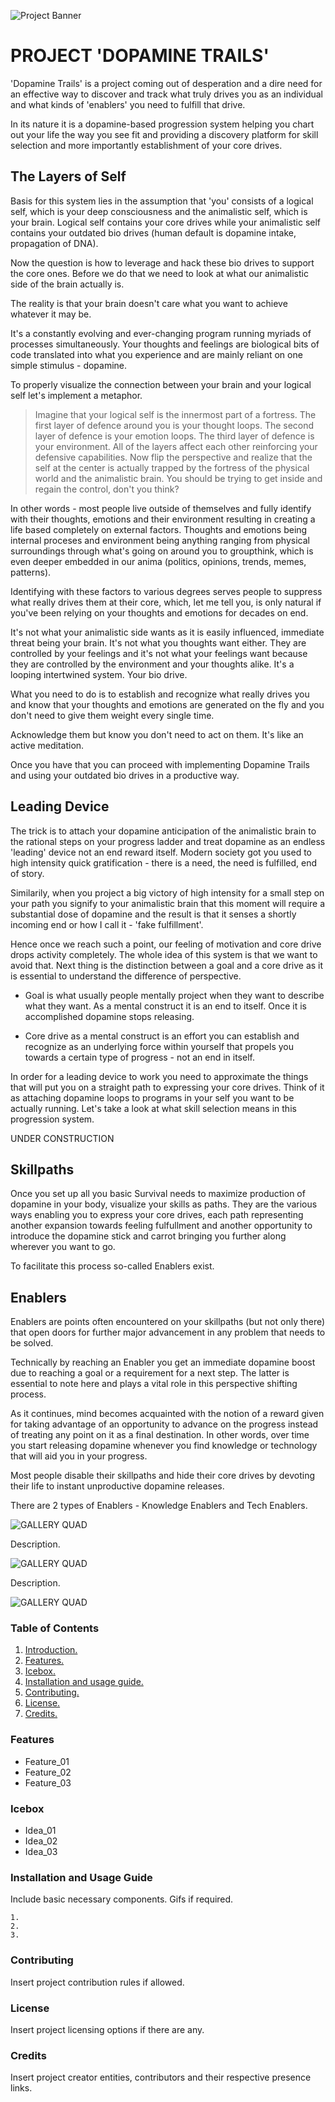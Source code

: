 ![Project Banner](/assets/template_visuals/dopaminetrails.png)

<a name="intro"></a>
# PROJECT 'DOPAMINE TRAILS'
'Dopamine Trails' is a project coming out of desperation and a dire need for an effective way to discover and track what truly drives you as an individual and what kinds of 'enablers' you need to fulfill that drive. 

In its nature it is a dopamine-based progression system helping you chart out your life the way you see fit and providing a discovery platform for skill selection and more importantly establishment of your core drives.

## The Layers of Self

Basis for this system lies in the assumption that 'you' consists of a logical self, which is your deep consciousness and the animalistic self, which is your brain. Logical self contains your core drives while your animalistic self contains your outdated bio drives (human default is dopamine intake, propagation of DNA).

Now the question is how to leverage and hack these bio drives to support the core ones. Before we do that we need to look at what our animalistic side of the brain actually is.

The reality is that your brain doesn't care what you want to achieve whatever it may be. 

It's a constantly evolving and ever-changing program running myriads of processes simultaneously. Your thoughts and feelings are biological bits of code translated into what you experience and are mainly reliant on one simple stimulus - dopamine. 

To properly visualize the connection between your brain and your logical self let's implement a metaphor.

> Imagine that your logical self is the innermost part of a fortress. The first layer of defence around you is your thought loops. The second layer of defence is your emotion loops. The third layer of defence is your environment. All of the layers affect each other reinforcing your defensive capabilities. Now flip the perspective and realize that the self at the center is actually trapped by the fortress of the physical world and the animalistic brain. You should be trying to get inside and regain the control, don't you think?

In other words - most people live outside of themselves and fully identify with their thoughts, emotions and their environment resulting in creating a life based completely on external factors. Thoughts and emotions being internal proceses and environment being anything ranging from physical surroundings through what's going on around you to groupthink, which is even deeper embedded in our anima (politics, opinions, trends, memes, patterns).

Identifying with these factors to various degrees serves people to suppress what really drives them at their core, which, let me tell you, is only natural if you've been relying on your thoughts and emotions for decades on end.

It's not what your animalistic side wants as it is easily influenced, immediate threat being your brain. It's not what you thoughts want either. They are controlled by your feelings and it's not what your feelings want because they are controlled by the environment and your thoughts alike. It's a looping intertwined system. Your bio drive.

What you need to do is to establish and recognize what really drives you and know that your thoughts and emotions are generated on the fly and you don't need to give them weight every single time. 

Acknowledge them but know you don't need to act on them. It's like an active meditation. 

Once you have that you can proceed with implementing Dopamine Trails and using your outdated bio drives in a productive way.

## Leading Device

The trick is to attach your dopamine anticipation of the animalistic brain to the rational steps on your progress ladder and treat dopamine as an endless 'leading' device not an end reward itself. Modern society got you used to high intensity quick gratification - there is a need, the need is fulfilled, end of story.

Similarily, when you project a big victory of high intensity for a small step on your path you signify to your animalistic brain that this moment will require a substantial dose of dopamine and the result is that it senses a shortly incoming end or how I call it - 'fake fulfillment'.

Hence once we reach such a point, our feeling of motivation and core drive drops activity completely. The whole idea of this system is that we want to avoid that. Next thing is the distinction between a goal and a core drive as it is essential to understand the difference of perspective. 

- Goal is what usually people mentally project when they want to describe what they want. As a mental construct it is an end to itself. Once it is accomplished dopamine stops releasing. 

- Core drive as a mental construct is an effort you can establish and recognize as an underlying force within yourself that propels you towards a certain type of progress - not an end in itself.

In order for a leading device to work you need to approximate the things that will put you on a straight path to expressing your core drives. Think of it as attaching dopamine loops to programs in your self you want to be actually running. Let's take a look at what skill selection means in this progression system.

UNDER CONSTRUCTION

## Skillpaths
Once you set up all you basic Survival needs to maximize production of dopamine in your body, visualize your skills as paths. They are the various ways enabling you to express your core drives, each path representing another expansion towards feeling fulfullment and another opportunity to introduce the dopamine stick and carrot bringing you further along wherever you want to go. 

To facilitate this process so-called Enablers exist.

## Enablers
Enablers are points often encountered on your skillpaths (but not only there) that open doors for further major advancement in any problem that needs to be solved. 

Technically by reaching an Enabler you get an immediate dopamine boost due to reaching a goal or a requirement for a next step. The latter is essential to note here and plays a vital role in this perspective shifting process.

As it continues, mind becomes acquainted with the notion of a reward given for taking advantage of an opportunity to advance on the progress instead of treating any point on it as a final destination. In other words, over time you start releasing dopamine whenever you find knowledge or technology that will aid you in your progress. 

Most people disable their skillpaths and hide their core drives by devoting their life to instant unproductive dopamine releases. 

There are 2 types of Enablers - Knowledge Enablers and Tech Enablers.

![GALLERY QUAD](/assets/template_visuals/temp-dual-gallery.png)

Description.

![GALLERY QUAD](/assets/template_visuals/temp-triple-gallery.png)

Description.

![GALLERY QUAD](/assets/template_visuals/temp-quad-gallery.png)

### Table of Contents
1. [Introduction.](#intro)
2. [Features.](#features)
3. [Icebox.](#icebox)
4. [Installation and usage guide.](#install)
5. [Contributing.](#contribute)
6. [License.](#license)
7. [Credits.](#credits)

<a name="features"></a>
### Features
+ Feature_01
+ Feature_02
+ Feature_03

<a name="icebox"></a>
### Icebox
+ Idea_01
+ Idea_02
+ Idea_03

<a name="install"></a>
### Installation and Usage Guide
Include basic necessary components. Gifs if required.
```
1. 
2. 
3. 
```

<a name="contribute"></a>
### Contributing
Insert project contribution rules if allowed.

<a name="license"></a>
### License
Insert project licensing options if there are any.

<a name="credits"></a>
### Credits
Insert project creator entities, contributors and their respective presence links.

